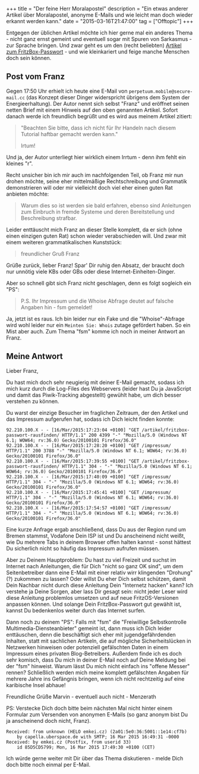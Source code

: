 +++
title       = "Der feine Herr Moralapostel"
description = "Ein etwas anderer Artikel über Moralapostel, anonyme E-Mails und wie leicht man doch wieder erkannt werden kann."
date        = "2015-03-16T21:47:00"
tag         = ["Offtopic"]
+++

Entgegen der üblichen Artikel möchte ich hier gerne mal ein anderes Thema - nicht ganz ernst gemeint und eventuell sogar mit Spuren von Sarkasmus - zur Sprache bringen.
Und zwar geht es um den (recht beliebten) [Artikel zum FritzBox-Passwort](/artikel/fritzbox-passwort-rausfinden/) - und wie kleinkariert und feige manche Menschen doch sein können.

<!--more-->

## Post vom Franz
Gegen 17:50 Uhr erhielt ich heute eine E-Mail von `perpetuum.mobile@secure-mail.cc` (das Konzept dieser Dinger widerspricht übrigens dem System der Energieerhaltung).
Der Autor nennt sich selbst "Franz" und eröffnet seinen netten Brief mit einem Hinweis auf den oben genannten Artikel.
Sofort danach werde ich freundlich begrüßt und es wird aus meinem Artikel zitiert:

> "Beachten Sie bitte, dass ich nicht für Ihr Handeln nach diesem Tutorial haftbar gemacht werden kann."
>
> Irtum!

Und ja, der Autor unterliegt hier wirklich einem Irrtum - denn ihm fehlt ein kleines "r".

Recht unsicher bin ich mir auch im nachfolgenden Teil, ob Franz mir nun drohen möchte, seine eher mittelmäßige Rechtschreibung und Grammatik demonstrieren will oder mir vielleicht doch viel eher einen guten Rat anbieten möchte:

> Warum dies so ist werden sie bald erfahren, ebenso sind Anleitungen zum Einbruch in fremde Systeme und deren Bereitstellung und Beschreibung strafbar.

Leider enttäuscht mich Franz an dieser Stelle komplett, da er sich (ohne einen einzigen guten Rat) schon wieder verabschieden will. Und zwar mit einem weiteren grammatikalischen Kunststück:

> freundlicher Gruß Franz

Grüße zurück, lieber Franz!
Spar' Dir ruhig den Absatz, der braucht doch nur unnötig viele KBs oder GBs oder diese Internet-Einheiten-Dinger.

Aber so schnell gibt sich Franz nicht geschlagen, denn es folgt sogleich ein "PS":

> P.S. Ihr Impressum und die Whoise Abfrage deutet auf falsche Angaben hin - fsm gemeldet!

Ja, jetzt ist es raus. Ich bin leider nur ein Fake und die "Whoise"-Abfrage wird wohl leider nur ein `Meinten Sie: Whois` zutage gefördert haben. So ein Mist aber auch.
Zum Thema "fsm" komme ich noch in meiner Antwort an Franz.

## Meine Antwort
Lieber Franz,

Du hast mich doch sehr neugierig mit deiner E-Mail gemacht, sodass ich mich kurz durch die Log-Files des Webservers (leider hast Du ja JavaScript und damit das Piwik-Tracking abgestellt) gewühlt habe, um dich besser verstehen zu können.

Du warst der einzige Besucher im fraglichen Zeitraum, der den Artikel und das Impressum aufgerufen hat, sodass ich Dich leicht finden konnte:
```
92.210.100.X - - [16/Mar/2015:17:23:04 +0100] "GET /artikel/fritzbox-passwort-rausfinden/ HTTP/1.1" 200 4399 "-" "Mozilla/5.0 (Windows NT 6.1; WOW64; rv:36.0) Gecko/20100101 Firefox/36.0"
92.210.100.X - - [16/Mar/2015:17:28:20 +0100] "GET /impressum/ HTTP/1.1" 200 3788 "-" "Mozilla/5.0 (Windows NT 6.1; WOW64; rv:36.0) Gecko/20100101 Firefox/36.0"
92.210.100.X - - [16/Mar/2015:17:39:55 +0100] "GET /artikel/fritzbox-passwort-rausfinden/ HTTP/1.1" 304 - "-" "Mozilla/5.0 (Windows NT 6.1; WOW64; rv:36.0) Gecko/20100101 Firefox/36.0"
92.210.100.X - - [16/Mar/2015:17:40:09 +0100] "GET /impressum/ HTTP/1.1" 304 - "-" "Mozilla/5.0 (Windows NT 6.1; WOW64; rv:36.0) Gecko/20100101 Firefox/36.0"
92.210.100.X - - [16/Mar/2015:17:45:41 +0100] "GET /impressum/ HTTP/1.1" 304 - "-" "Mozilla/5.0 (Windows NT 6.1; WOW64; rv:36.0) Gecko/20100101 Firefox/36.0"
92.210.100.X - - [16/Mar/2015:17:54:57 +0100] "GET /impressum/ HTTP/1.1" 304 - "-" "Mozilla/5.0 (Windows NT 6.1; WOW64; rv:36.0) Gecko/20100101 Firefox/36.0"
```

Eine kurze Anfrage ergab anschließend, dass Du aus der Region rund um Bremen stammst, Vodafone Dein ISP ist und Du anscheinend nicht weißt, wie Du mehrere Tabs in deinem Browser offen halten kannst - sonst hättest Du sicherlich nicht so häufig das Impressum aufrufen müssen.

Aber zu Deinem Hauptproblem: Du hast zu viel Freizeit und suchst im Internet nach Anleitungen, die für Dich "nicht so ganz OK sind", um dem Seitenbetreiber dann eine E-Mail mit einer relativ wirr klingenden "Drohung"(?) zukommen zu lassen?
Oder willst Du eher Dich selbst schützen, damit Dein Nachbar nicht durch diese Anleitung Dein "Internetz hacken" kann?
Ich verstehe ja Deine Sorgen, aber lass Dir gesagt sein: nicht jeder Leser wird diese Anleitung problemlos umsetzen und auf neue FritzOS-Versionen anpassen können. Und solange Dein FritzBox-Passwort gut gewählt ist, kannst Du bedenkenlos weiter durch das Internet surfen.

Dann noch zu deinem "PS": Falls mit "fsm" die "Freiwillige Selbstkontrolle Multimedia-Diensteanbieter" gemeint ist, dann muss ich Dich leider enttäuschen, denn die beschäftigt sich eher mit jugendgefährdenden Inhalten, statt mit sachlichen Artikeln, die auf mögliche Sicherheitslücken in Netzwerken hinweisen oder potenziell gefälschten Daten in einem Impressum eines privaten Blog-Betreibers.
Außerdem finde ich es doch sehr komisch, dass Du mich in deiner E-Mail noch auf Deine Meldung bei der "fsm" hinweist. Warum lässt Du mich nicht einfach ins "offene Messer" rennen?
Schließlich werden mich meine komplett gefälschten Angaben für mehrere Jahre ins Gefängnis bringen, wenn ich nicht rechtzeitig auf eine karibische Insel abhaue!

Freundliche Grüße
Marvin - eventuell auch nicht - Menzerath

PS: Verstecke Dich doch bitte beim nächsten Mal nicht hinter einem Formular zum Versenden von anonymen E-Mails (so ganz anonym bist Du ja anscheinend doch nicht, Franz).
```
Received: from unknown (HELO emkei.cz) (2a01:5e0:36:5001::1e14:cf7b)
	by capella.uberspace.de with SMTP; 16 Mar 2015 16:49:31 -0000
Received: by emkei.cz (Postfix, from userid 33)
	id 85D5CD5799; Mon, 16 Mar 2015 17:49:30 +0100 (CET)
```
Ich würde gerne weiter mit Dir über das Thema diskutieren - melde Dich doch bitte noch einmal per E-Mail.
